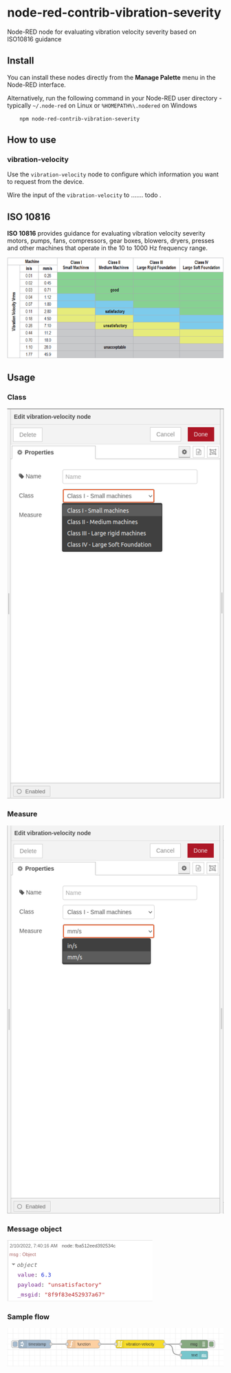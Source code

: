 # node-red-contrib-vibration-severity
Node-RED node for evaluating vibration velocity severity based on ISO10816 guidance

## Install
You can install these nodes directly from the **Manage Palette** menu in the Node-RED interface.

Alternatively, run the following command in your Node-RED user directory - typically `~/.node-red` on Linux or `%HOMEPATH%\.nodered` on Windows

        npm node-red-contrib-vibration-severity

## How to use

### vibration-velocity
Use the `vibration-velocity` node to configure which information you want to request from the device.

Wire the input of the `vibration-velocity` to ....... todo .

## ISO 10816
**ISO 10816** provides guidance for evaluating vibration velocity severity motors, pumps, fans, compressors, gear boxes, blowers, dryers, presses and other machines that operate in the 10 to 1000 Hz frequency range.

![data-config](docs/iso10816.png)

## Usage

### Class
![data-config](docs/class-conf.png)

### Measure
![data-config](docs/measure-config.png)

### Message object 
![data-config](docs/message-format.png)

### Sample flow
![sample-flow](docs/sample-flow.png)


